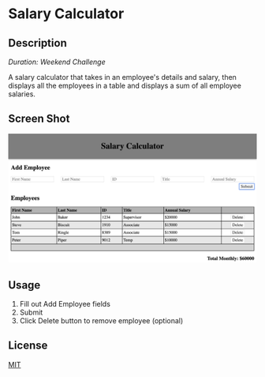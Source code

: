# Salary Calculator

## Description

_Duration:_ _Weekend_ _Challenge_

A salary calculator that takes in an employee's details and salary, then displays all the employees in a table and displays a sum of all employee salaries.

## Screen Shot

![coles-calc](images/cole-salary-calc.png)

## Usage

1. Fill out Add Employee fields
2. Submit
3. Click Delete button to remove employee (optional)

## License

[MIT](LICENSE.txt)
